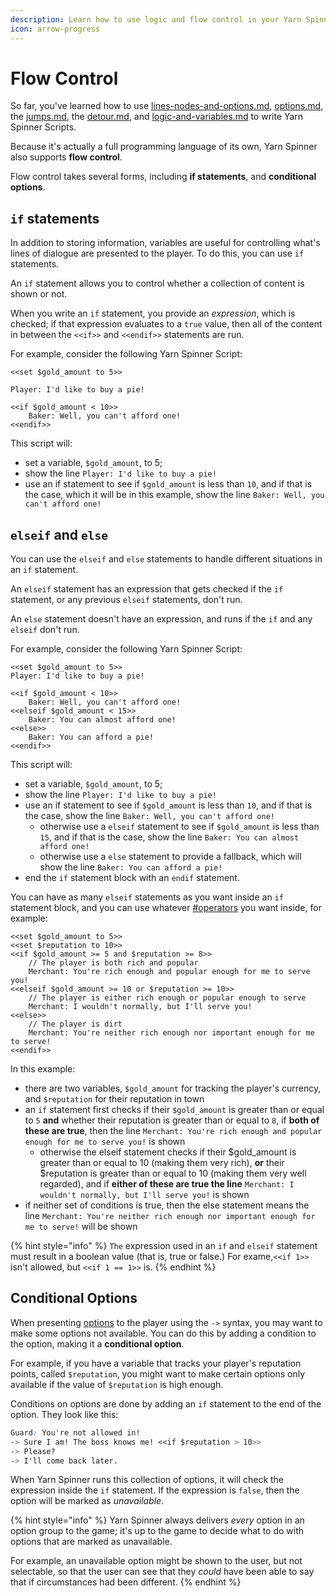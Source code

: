 ```yaml
---
description: Learn how to use logic and flow control in your Yarn Spinner Scripts.
icon: arrow-progress
---
```


# Flow Control

So far, you've learned how to use [lines-nodes-and-options.md](lines-nodes-and-options.md "mention"), [options.md](options.md "mention"), the [jumps.md](jumps.md "mention"), the [detour.md](detour.md "mention"), and [logic-and-variables.md](logic-and-variables.md "mention") to write Yarn Spinner Scripts.&#x20;

Because it's actually a full programming language of its own, Yarn Spinner also supports **flow control**.&#x20;

Flow control takes several forms, including **if statements**, and **conditional options**.

## `if` statements

In addition to storing information, variables are useful for controlling what's lines of dialogue are presented to the player. To do this, you can use `if` statements.

An `if` statement allows you to control whether a collection of content is shown or not.&#x20;

When you write an `if` statement, you provide an _expression_, which is checked; if that expression evaluates to a `true` value, then all of the content in between the `<<if>>` and `<<endif>>` statements are run.

For example, consider the following Yarn Spinner Script:

```markup
<<set $gold_amount to 5>>

Player: I'd like to buy a pie!

<<if $gold_amount < 10>>
    Baker: Well, you can't afford one!
<<endif>>

```

This script will:

* set a variable, `$gold_amount`, to 5;
* show the line `Player: I'd like to buy a pie!`&#x20;
* use an if statement to see if `$gold_amount` is less than `10`, and if that is the case, which it will be in this example, show the line `Baker: Well, you can't afford one!`&#x20;

## `elseif` and `else`

You can use the `elseif` and `else` statements to handle different situations in an `if` statement.

An `elseif` statement has an expression that gets checked if the `if` statement, or any previous `elseif` statements, don't run.

An `else` statement doesn't have an expression, and runs if the `if` and any `elseif` don't run.

For example, consider the following Yarn Spinner Script:

```markup
<<set $gold_amount to 5>>
Player: I'd like to buy a pie!

<<if $gold_amount < 10>>
    Baker: Well, you can't afford one!
<<elseif $gold_amount < 15>>
    Baker: You can almost afford one!
<<else>>
    Baker: You can afford a pie!
<<endif>>
```

This script will:

* set a variable, `$gold_amount`, to 5;
* show the line `Player: I'd like to buy a pie!`&#x20;
* use an if statement to see if `$gold_amount` is less than `10`, and if that is the case, show the line `Baker: Well, you can't afford one!`&#x20;
  * otherwise use a `elseif` statement to see if `$gold_amount` is less than `15`, and if that is the case, show the line `Baker: You can almost afford one!`&#x20;
  * otherwise use a `else` statement to provide a fallback, which will show the line `Baker: You can afford a pie!`&#x20;
* end the `if` statement block with an `endif` statement.

You can have as many `elseif` statements as you want inside an `if` statement block, and you can use whatever [#operators](logic-and-variables.md#operators "mention") you want inside, for example:

```markup
<<set $gold_amount to 5>>
<<set $reputation to 10>>
<<if $gold_amount >= 5 and $reputation >= 8>>
    // The player is both rich and popular
    Merchant: You're rich enough and popular enough for me to serve you!
<<elseif $gold_amount >= 10 or $reputation >= 10>>
    // The player is either rich enough or popular enough to serve
    Merchant: I wouldn't normally, but I'll serve you!
<<else>>
    // The player is dirt
    Merchant: You're neither rich enough nor important enough for me to serve!
<<endif>>
```

In this example:

* there are two variables, `$gold_amount` for tracking the player's currency, and `$reputation` for their reputation in town
* an `if` statement first checks if their `$gold_amount` is greater than or equal to `5` **and** whether their reputation is greater than or equal to `8`, if **both of these are true**,  then the line `Merchant: You're rich enough and popular enough for me to serve you!`  is shown
  * otherwise the elseif statement checks if their $gold\_amount is greater than or equal to 10 (making them very rich), **or** their $reputation is greater than or equal to 10 (making them very well regarded), and if **either of these are true the line** `Merchant: I wouldn't normally, but I'll serve you!`  is shown
* if neither set of conditions is true, then the else statement means the line `Merchant: You're neither rich enough nor important enough for me to serve!`  will be shown

{% hint style="info" %}
`The` expression used in an `if` and `elseif` statement must result in a boolean value (that is, true or false.) For exame,`<<if 1>>` isn't allowed, but `<<if 1 == 1>>` is.
{% endhint %}

## Conditional Options

When presenting [options](options.md) to the player using the `->` syntax, you may want to make some options not available. You can do this by adding a condition to the option, making it a **conditional option**.

For example, if you have a variable that tracks your player's reputation points, called `$reputation`, you might want to make certain options only available if the value of `$reputation` is high enough.

Conditions on options are done by adding an `if` statement to the end of the option. They look like this:

```css
Guard: You're not allowed in!
-> Sure I am! The boss knows me! <<if $reputation > 10>>
-> Please?
-> I'll come back later.
```

When Yarn Spinner runs this collection of options, it will check the expression inside the `if` statement. If the expression is `false`, then the option will be marked as _unavailable_.

{% hint style="info" %}
Yarn Spinner always delivers _every_ option in an option group to the game; it's up to the game to decide what to do with options that are marked as unavailable.

For example, an unavailable option might be shown to the user, but not selectable, so that the user can see that they _could_ have been able to say that if circumstances had been different.
{% endhint %}
